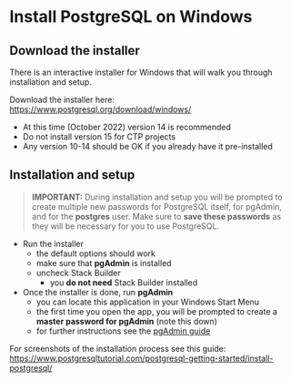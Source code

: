 # Install PostgreSQL on Windows

## Download the installer

There is an interactive installer for Windows that will walk you through installation and setup.

Download the installer here: https://www.postgresql.org/download/windows/

- At this time (October 2022) version 14 is recommended
- Do not install version 15 for CTP projects
- Any version 10-14 should be OK if you already have it pre-installed

## Installation and setup

> **IMPORTANT:** During installation and setup you will be prompted to create multiple new passwords for PostgreSQL itself, for pgAdmin, and for the **postgres** user. Make sure to **save these passwords** as they will be necessary for you to use PostgreSQL.

- Run the installer
    + the default options should work
    + make sure that **pgAdmin** is installed
    + uncheck Stack Builder
        - you **do not need** Stack Builder installed
- Once the installer is done, run **pgAdmin**
    + you can locate this application in your Windows Start Menu
    + the first time you open the app, you will be prompted to create a **master password for pgAdmin** (note this down)
    + for further instructions see the [pgAdmin guide](./pgAdmin-create-user-db.md)

For screenshots of the installation process see this guide: https://www.postgresqltutorial.com/postgresql-getting-started/install-postgresql/